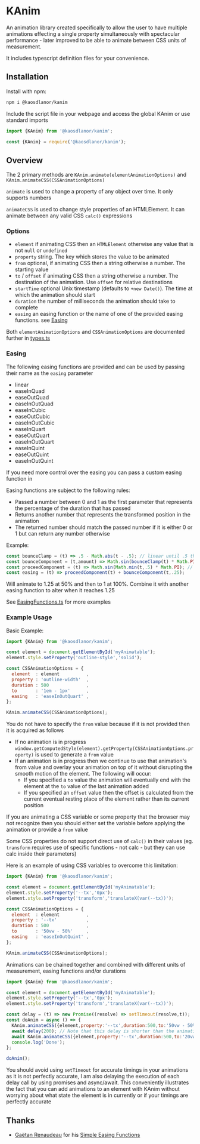 # KAnim

An animation library created specifically to allow the user to have multiple animations effecting a single property simultaneously with spectacular performance - later improved to be able to animate between CSS units of measurement.

It includes typescript definition files for your convenience.

## Installation

Install with npm:

```bash
npm i @kaosdlanor/kanim
```

Include the script file in your webpage and access the global KAnim or use standard imports
```javascript
import {KAnim} from '@kaosdlanor/kanim';
```
```javascript
const {KAnim} = require('@kaosdlanor/kanim');
```

## Overview

The 2 primary methods are ```KAnim.animate(elementAnimationOptions)``` and ```KAnim.animateCSS(CSSAnimationOptions)```

```animate``` is used to change a property of any object over time. It only supports numbers

```animateCSS``` is used to change style properties of an HTMLElement. It can animate between any valid CSS ```calc()``` expressions

### Options

 - ```element``` if animating CSS then an ```HTMLElement``` otherwise any value that is not ```null``` or ```undefined```
 - ```property``` string. The key which stores the value to be animated
 - ```from``` optional, if animating CSS then a string otherwise a number. The starting value
 - ```to``` / ```offset``` if animating CSS then a string otherwise a number. The destination of the animation. Use ```offset``` for relative destinations
 - ```startTime``` optional Unix timestamp (defaults to ```+new Date()```). The time at which the animation should start
 - ```duration``` the number of milliseconds the animation should take to complete
 - ```easing``` an easing function or the name of one of the provided easing functions. see [Easing](#easing)

Both ```elementAnimationOptions``` and ```CSSAnimationOptions``` are documented further in [types.ts](./src/lib/types.ts)

### Easing

The following easing functions are provided and can be used by passing their name as the ```easing``` parameter
 - linear
 - easeInQuad
 - easeOutQuad
 - easeInOutQuad
 - easeInCubic
 - easeOutCubic
 - easeInOutCubic
 - easeInQuart
 - easeOutQuart
 - easeInOutQuart
 - easeInQuint
 - easeOutQuint
 - easeInOutQuint

If you need more control over the easing you can pass a custom easing function in

Easing functions are subject to the following rules:
 - Passed a number between 0 and 1 as the first parameter that represents the percentage of the duration that has passed
 - Returns another number that represents the transformed position in the animation
 - The returned number should match the passed number if it is either 0 or 1 but can return any number otherwise

Example:
```javascript
const bounceClamp = (t) => .5 - Math.abs(t - .5); // linear until .5 then goes back to 0 rather than 1
const bounceComponent = (t,amount) => Math.sin(bounceClamp(t) * Math.PI) * amount; // smooth to amount at 50% and then back to 0
const proceedComponent = (t) => Math.sin(Math.min(t,.5) * Math.PI); // smooth to 1 at 50% then static until 100%
const easing = (t) => proceedComponent(t) + bounceComponent(t,.25);
```
Will animate to 1.25 at 50% and then to 1 at 100%. Combine it with another easing function to alter when it reaches 1.25

See [EasingFunctions.ts](./src/lib/EasingFunctions.ts) for more examples

### Example Usage

Basic Example:
```javascript
import {KAnim} from '@kaosdlanor/kanim';

const element = document.getElementById('myAnimatable');
element.style.setProperty('outline-style','solid');

const CSSAnimationOptions = {
  element  : element          ,
  property : 'outline-width'  ,
  duration : 500              ,
  to       : '1em - 1px'      ,
  easing   : 'easeInOutQuart' ,
};

KAnim.animateCSS(CSSAnimationOptions);
```
You do not have to specify the ```from``` value because if it is not provided then it is acquired as follows
 - If no animation is in progress ```window.getComputedStyle(element).getProperty(CSSAnimationOptions.property)``` is used to generate a ```from``` value
 - If an animation is in progress then we continue to use that animation's from value and overlay your animation on top of it without disrupting the smooth motion of the element. The following will occur:
   - If you specified a ```to``` value the animation will eventually end with the element at the ```to``` value of the last animation added
   - If you specified an ```offset``` value then the offset is calculated from the current eventual resting place of the element rather than its current position

If you are animating a CSS variable or some property that the browser may not recognize then you should either set the variable before applying the animation or provide a ```from``` value

Some CSS properties do not support direct use of ```calc()``` in their values (eg. ```transform``` requires use of specific functions - not calc - but they can use calc inside their parameters)

Here is an example of using CSS variables to overcome this limitation:
```javascript
import {KAnim} from '@kaosdlanor/kanim';

const element = document.getElementById('myAnimatable');
element.style.setProperty('--tx','0px');
element.style.setProperty('transform','translateX(var(--tx))');

const CSSAnimationOptions = {
  element  : element          ,
  property : '--tx'           ,
  duration : 500              ,
  to       : '50vw - 50%'     ,
  easing   : 'easeInOutQuint' ,
};

KAnim.animateCSS(CSSAnimationOptions);
```


Animations can be chained together and combined with different units of measurement, easing functions and/or durations
```javascript
import {KAnim} from '@kaosdlanor/kanim';

const element = document.getElementById('myAnimatable');
element.style.setProperty('--tx','0px');
element.style.setProperty('transform','translateX(var(--tx))');

const delay = (t) => new Promise((resolve) => setTimeout(resolve,t));
const doAnim = async () => {
  KAnim.animateCSS({element,property:'--tx',duration:500,to:'50vw - 50%',easing:'easeInOutQuint'});
  await delay(200); // Note that this delay is shorter than the animation duration
  await KAnim.animateCSS({element,property:'--tx',duration:500,to:'20vw - 20%',easing:'easeInOutQuint'});
  console.log('Done');
};

doAnim();
```
You should avoid using ```setTimeout``` for accurate timings in your animations as it is not perfectly accurate, I am also delaying the execution of each delay call by using promises and async/await. This conveniently illustrates the fact that you can add animations to an element with KAnim without worrying about what state the element is in currently or if your timings are perfectly accurate

## Thanks

 - [Gaëtan Renaudeau](https://gist.github.com/gre) for his [Simple Easing Functions](https://gist.github.com/gre/1650294)